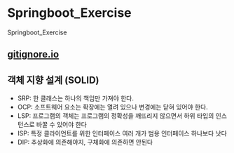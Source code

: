 # Springboot_Exercise
Springboot_Exercise

## [gitignore.io](https://www.toptal.com/developers/gitignore/)

## 객체 지향 설계 (SOLID)
* SRP: 한 클래스는 하나의 책임만 가져야 한다.
* OCP: 소프트웨어 요소는 확장에는 열려 있으나 변경에는 닫혀 있어야 한다.
* LSP: 프로그램의 객체는 프로그램의 정확성을 깨뜨리지 않으면서 하위 타입의 인스턴스로 바꿀 수 있어야 한다
* ISP: 특정 클라이언트를 위한 인터페이스 여러 개가 범용 인터페이스 하나보다 낫다
* DIP: 추상화에 의존해야지, 구체화에 의존하면 안된다